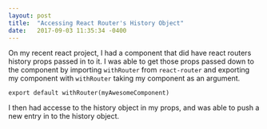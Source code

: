 ```yaml
---
layout: post
title:  "Accessing React Router's History Object"
date:   2017-09-03 11:35:34 -0400
---
```



On my recent react project, I had a component that did have react routers history props passed in to it. I was able to get those props passed down to the component by  importing  `withRouter`   from `react-router` and exporting my component with `withRouter` taking my component as an argument. 

```export default withRouter(myAwesomeComponent)```

I then had accesse to the history object in my props, and was able to push a new entry in to the history object. 

